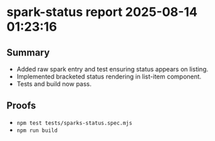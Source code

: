 # spark-status report 2025-08-14 01:23:16

## Summary
- Added raw spark entry and test ensuring status appears on listing.
- Implemented bracketed status rendering in list-item component.
- Tests and build now pass.

## Proofs
- `npm test tests/sparks-status.spec.mjs`
- `npm run build`
